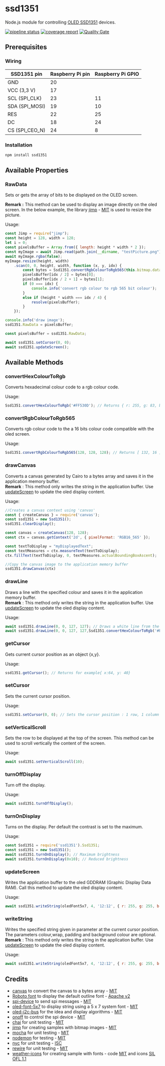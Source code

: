# ssd1351

Node.js module for controlling [OLED SSD1351](https://www.newhavendisplay.com/app_notes/SSD1351.pdf) devices. 

[![pipeline status](https://gitlab.com/ftmazzone/ssd1351/badges/master/pipeline.svg)](https://gitlab.com/ftmazzone/ssd1351/commits/master)
[![coverage report](https://gitlab.com/ftmazzone/ssd1351/badges/master/coverage.svg)](https://gitlab.com/ftmazzone/ssd1351/commits/master)
[![Quality Gate](https://sonarcloud.io/api/project_badges/measure?project=SSD1351&metric=alert_status&style=flat-square)](https://sonarcloud.io/dashboard?id=SSD1351)

## Prerequisites
### Wiring

| SSD1351 pin    |Raspberry Pi pin|Raspberry Pi GPIO|
|----------------|:---------------|:----------------|
| GND            |  20            |                 |
| VCC (3,3 V)    |  17            |                 |
| SCL (SPI_CLK)  | 23             |        11       |
| SDA (SPI_MOSI) |  19            |        10       |
| RES            |  22            |        25       |
| DC             |  18            |        24       |
| CS (SPI_CEO_N) |  24            |        8        |

### Installation

```sh
npm install ssd1351
```

## Available Properties

### RawData

Sets or gets the array of bits to be displayed on the OLED screen.

**Remark :** This method can be used to display an image directly on the oled screen. In the below example, the library [jimp](https://github.com/oliver-moran/jimp) - [MIT](https://github.com/oliver-moran/jimp/blob/master/LICENSE) is used to resize the picture.

Usage:
```javascript
const Jimp = require("jimp");
const height = 128, width = 128;
let i = 0;
const pixelsBuffer = Array.from({ length: height * width * 2 });
const myImage = await Jimp.read(path.join(__dirname, "testPicture.png"));
await myImage.rgba(false);
myImage.resize(height, width)
    .scan(0, 0, height, width, function (x, y, idx) {
        const bytes = Ssd1351.convertRgbColourToRgb565(this.bitmap.data[idx + 0], this.bitmap.data[idx + 1], this.bitmap.data[idx + 2], this.bitmap.data[idx + 3]);
        pixelsBuffer[idx / 2] = bytes[0];
        pixelsBuffer[idx / 2 + 1] = bytes[1];
        if (0 === idx) {
            console.info('convert rgb colour to rgb 565 bit colour');
        }
        else if (height * width === idx / 4) {
            resolve(pixelsBuffer);
        }
    });

console.info('draw image');
ssd1351.RawData = pixelsBuffer;

const pixelsBuffer = ssd1351.RawData;

await ssd1351.setCursor(0, 0);
await ssd1351.updateScreen();
```


## Available Methods

### convertHexColourToRgb

Converts hexadecimal colour code to a rgb colour code.

Usage:
```javascript
Ssd1351.convertHexColourToRgb('#FF530D'); // Returns { r: 255, g: 83, b: 13 }
```

### convertRgbColourToRgb565

Converts rgb colour code to the a 16 bits colour code compatible with the oled screen.

Usage:
```javascript
Ssd1351.convertRgbColourToRgb565(128, 128, 128); // Returns [ 132, 16 ]
```

### drawCanvas

Converts a canvas generated by Cairo to a bytes array and saves it in the application memory buffer.  
__Remark__ : This method only writes the string in the application buffer. Use [updateScreen](#updatescreen) to update the oled display content.

Usage:
```javascript
//Creates a canvas context using 'canvas'
const { createCanvas } = require('canvas');
const ssd1351 = new Ssd1351();
ssd1351.clearDisplay();

const canvas = createCanvas(128, 128);
const ctx = canvas.getContext('2d', { pixelFormat: 'RGB16_565' });

const textToDisplay = "myDisplayedText";
const textMeasures = ctx.measureText(textToDisplay);
ctx.fillText(textToDisplay, 0, textMeasures.actualBoundingBoxAscent);

//Copy the canvas image to the application memory buffer
ssd1351.drawCanvas(ctx)
```


### drawLine

Draws a line with the specified colour and saves it in the application memory buffer.  
__Remark__ : This method only writes the string in the application buffer. Use [updateScreen](#updatescreen) to update the oled display content.

Usage:
```javascript
await ssd1351.drawLine(0, 0, 127, 127); // Draws a white line from the top left corner of the screen to the bottom right.
await ssd1351.drawLine(0, 0, 127, 127,Ssd1351.convertHexColourToRgb('#FF530D')); // Draws a red line from the top left corner of the screen to the bottom right.
```


### getCursor

Gets current cursor position as an object {x,y}.

Usage:
```javascript
ssd1351.getCursor(); // Returns for example{ x:64, y: 40}
```


### setCursor

Sets the current cursor position.

Usage:
```javascript
ssd1351.setCursor(0, 0); // Sets the cursor position : 1 row, 1 column
```


### setVerticalScroll

Sets the row to be displayed at the top of the screen. This method can be used to scroll vertically the content of the screen.

Usage:
```javascript
await ssd1351.setVerticalScroll(10);
```

### turnOffDisplay

Turn off the display.

Usage:
```javascript
await ssd1351.turnOffDisplay();
```

### turnOnDisplay

Turns on the display. Per default the contrast is set to the maximum.

Usage:
```javascript
const Ssd1351 = require('ssd1351').Ssd1351;
const ssd1351 = new Ssd1351();
await ssd1351.turnOnDisplay(); // Maximum brightness
await ssd1351.turnOnDisplay(0x10); // Reduced brightness
```

### updateScreen

Writes the application buffer to the oled GDDRAM (Graphic Display Data RAM). Call this method to update the oled display content.

Usage:
```javascript
await ssd1351.writeString(oledFont5x7, 4, '12:12', { r: 255, g: 255, b: 255 }); // Writes in white the string 12:12 with the pixel font 'oledFont5x7', the character size '4'
```

### writeString

Writes the specified string given in parameter at the current cursor position. The parameters colour,wrap, padding and background colour are optional.
__Remark__ : This method only writes the string in the application buffer. Use [updateScreen](#updatescreen) to update the oled display content.

Usage:
```javascript
await ssd1351.writeString(oledFont5x7, 4, '12:12', { r: 255, g: 255, b: 255 },undefined,undefined,{ r: 128, g: 128 , b: 128 }); // Writes in white the string 12:12 with the pixel font 'oledFont5x7', the character size '4'.
```


## Credits
* [canvas](https://github.com/Automattic/node-canvas) to convert the canvas to a bytes array - [MIT](https://opensource.org/licenses/MIT)
* [Roboto font](https://fonts.google.com/specimen/Roboto) to display the default outline font - [Apache v2](http://www.apache.org/licenses/LICENSE-2.0)
* [spi-device](https://github.com/fivdi/spi-device) to send spi messages - [MIT](https://github.com/fivdi/spi-device/blob/master/LICENSE)
* [oled-font-5x7](https://github.com/noopkat/oled-font-5x7) to display string using a 5 x 7 system font - [MIT](https://github.com/noopkat/oled-font-5x7/blob/master/LICENSE)
* [oled-i2c-bus](https://github.com/baltazorr/oled-i2c-bus) for the idea and display algorithms - [MIT](https://opensource.org/licenses/MIT)
* [onoff](https://github.com/fivdi/onoff) to control the spi device - [MIT](https://github.com/fivdi/onoff/blob/master/LICENSE)
* [chai](https://github.com/chaijs/chai) for unit testing - [MIT](https://github.com/chaijs/chai/blob/master/LICENSE)
* [jimp](https://github.com/oliver-moran/jimp) for creating samples with bitmap images - [MIT](https://github.com/oliver-moran/jimp/blob/master/LICENSE)
* [mocha](https://github.com/mochajs/mocha) for unit testing - [MIT](https://github.com/mochajs/mocha/blob/master/LICENSE)
* [nodemon](https://github.com/remy/nodemon) for testing - [MIT](https://github.com/remy/nodemon/blob/master/LICENSE)
* [nyc](https://github.com/istanbuljs/nyc) for unit testing - [ISC](https://github.com/istanbuljs/nyc/blob/master/LICENSE.txt)
* [rewire](https://github.com/jhnns/rewire) for unit testing - [MIT](https://github.com/jhnns/rewire/blob/master/LICENSE)
* [weather-icons](http://erikflowers.github.io/weather-icons) for creating sample with fonts - code [MIT](https://opensource.org/licenses/mit-license.html) and icons [SIL OFL 1.1](https://scripts.sil.org/cms/scripts/page.php?site_id=nrsi&id=OFL)